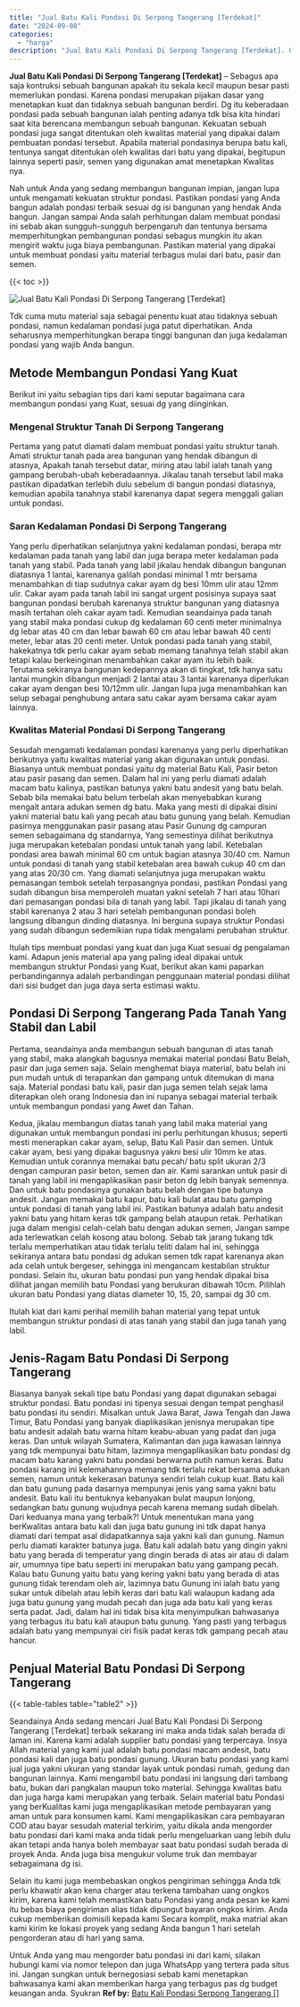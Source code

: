 ```yaml
---
title: "Jual Batu Kali Pondasi Di Serpong Tangerang [Terdekat]"
date: "2024-09-08"
categories: 
  - "harga"
description: "Jual Batu Kali Pondasi Di Serpong Tangerang [Terdekat]. Untuk Anda yang mau mengorder batu pondasi ini dari kami, silakan hubungi kami via nomor telepon dan..."
---
```


**Jual Batu Kali Pondasi Di Serpong Tangerang \[Terdekat\]** – Sebagus apa saja kontruksi sebuah bangunan apakah itu sekala kecil maupun besar pasti memerlukan pondasi. Karena pondasi merupakan pijakan dasar yang menetapkan kuat dan tidaknya sebuah bangunan berdiri. Dg itu keberadaan pondasi pada sebuah bangunan ialah penting adanya tdk bisa kita hindari saat kita berencana membangun sebuah bangunan. Kekuatan sebuah pondasi juga sangat ditentukan oleh kwalitas material yang dipakai dalam pembuatan pondasi tersebut. Apabila material pondasinya berupa batu kali, tentunya sangat ditentukan oleh kwalitas dari batu yang dipakai, begitupun lainnya seperti pasir, semen yang digunakan amat menetapkan Kwalitas nya.

Nah untuk Anda yang sedang membangun bangunan impian, jangan lupa untuk mengamati kekuatan struktur pondasi. Pastikan pondasi yang Anda bangun adalah pondasi terbaik sesuai dg isi bangunan yang hendak Anda bangun. Jangan sampai Anda salah perhitungan dalam membuat pondasi ini sebab akan sungguh-sungguh berpengaruh dan tentunya bersama memperhitungkan pembangunan pondasi sebagus mungkin itu akan mengirit waktu juga biaya pembangunan. Pastikan material yang dipakai untuk membuat pondasi yaitu material terbagus mulai dari batu, pasir dan semen.

{{< toc >}}

![Jual Batu Kali Pondasi Di Serpong Tangerang [Terdekat]](/images/jual-batu-kali-09.png)

Tdk cuma mutu material saja sebagai penentu kuat atau tidaknya sebuah pondasi, namun kedalaman pondasi juga patut diperhatikan. Anda seharusnya memperhitungkan berapa tinggi bangunan dan juga kedalaman pondasi yang wajib Anda bangun.

## Metode Membangun Pondasi Yang Kuat

Berikut ini yaitu sebagian tips dari kami seputar bagaimana cara membangun pondasi yang Kuat, sesuai dg yang diinginkan.

### Mengenal Struktur Tanah Di Serpong Tangerang

Pertama yang patut diamati dalam membuat pondasi yaitu struktur tanah. Amati struktur tanah pada area bangunan yang hendak dibangun di atasnya, Apakah tanah tersebut datar, miring atau labil ialah tanah yang gampang berubah-ubah keberadaannya. Jikalau tanah tersebut labil maka pastikan dipadatkan terlebih dulu sebelum di bangun pondasi diatasnya, kemudian apabila tanahnya stabil karenanya dapat segera menggali galian untuk pondasi.

### Saran Kedalaman Pondasi Di Serpong Tangerang

Yang perlu diperhatikan selanjutnya yakni kedalaman pondasi, berapa mtr kedalaman pada tanah yang labil dan juga berapa meter kedalaman pada tanah yang stabil. Pada tanah yang labil jikalau hendak dibangun bangunan diatasnya 1 lantai, karenanya galilah pondasi minimal 1 mtr bersama menambahkan di tiap sudutnya cakar ayam dg besi 10mm ulir atau 12mm ulir. Cakar ayam pada tanah labil ini sangat urgent posisinya supaya saat bangunan pondasi berubah karenanya struktur bangunan yang diatasnya masih tertahan oleh cakar ayam tadi. Kemudian seandainya pada tanah yang stabil maka pondasi cukup dg kedalaman 60 centi meter minimalnya dg lebar atas 40 cm dan lebar bawah 60 cm atau lebar bawah 40 centi meter, lebar atas 20 centi meter. Untuk pondasi pada tanah yang stabil, hakekatnya tdk perlu cakar ayam sebab memang tanahnya telah stabil akan tetapi kalau berkeinginan menambahkan cakar ayam itu lebih baik. Terutama sekiranya bangunan kedepannya akan di tingkat, tdk hanya satu lantai mungkin dibangun menjadi 2 lantai atau 3 lantai karenanya diperlukan cakar ayam dengan besi 10/12mm ulir. Jangan lupa juga menambahkan kan selup sebagai penghubung antara satu cakar ayam bersama cakar ayam lainnya.

### Kwalitas Material Pondasi Di Serpong Tangerang

Sesudah mengamati kedalaman pondasi karenanya yang perlu diperhatikan berikutnya yaitu kwalitas material yang akan digunakan untuk pondasi. Biasanya untuk membuat pondasi yaitu dg material Batu Kali, Pasir beton atau pasir pasang dan semen. Dalam hal ini yang perlu diamati adalah macam batu kalinya, pastikan batunya yakni batu andesit yang batu belah. Sebab bila memakai batu belum terbelah akan menyebabkan kurang mengait antara adukan semen dg batu. Maka yang mesti di dipakai disini yakni material batu kali yang pecah atau batu gunung yang belah. Kemudian pasirnya menggunakan pasir pasang atau Pasir Gunung dg campuran semen sebagaimana dg standarnya, Yang semestinya dilihat berikutnya juga merupakan ketebalan pondasi untuk tanah yang labil. Ketebalan pondasi area bawah minimal 60 cm untuk bagian atasnya 30/40 cm. Namun untuk pondasi di tanah yang stabil ketebalan area bawah cukup 40 cm dan yang atas 20/30 cm. Yang diamati selanjutnya juga merupakan waktu pemasangan tembok setelah terpasangnya pondasi, pastikan Pondasi yang sudah dibangun bisa memperoleh muatan yakni setelah 7 hari atau 10hari dari pemasangan pondasi bila di tanah yang labil. Tapi jikalau di tanah yang stabil karenanya 2 atau 3 hari setelah pembangunan pondasi boleh langsung dibangun dinding diatasnya. Ini berguna supaya struktur Pondasi yang sudah dibangun sedemikian rupa tidak mengalami perubahan struktur.

Itulah tips membuat pondasi yang kuat dan juga Kuat sesuai dg pengalaman kami. Adapun jenis material apa yang paling ideal dipakai untuk membangun struktur Pondasi yang Kuat, berikut akan kami paparkan perbandingannya adalah perbandingan penggunaan material pondasi dilihat dari sisi budget dan juga daya serta estimasi waktu.

## Pondasi Di Serpong Tangerang Pada Tanah Yang Stabil dan Labil

Pertama, seandainya anda membangun sebuah bangunan di atas tanah yang stabil, maka alangkah bagusnya memakai material pondasi Batu Belah, pasir dan juga semen saja. Selain menghemat biaya material, batu belah ini pun mudah untuk di terapankan dan gampang untuk ditemukan di mana saja. Material pondasi batu kali, pasir dan juga semen telah sejak lama diterapkan oleh orang Indonesia dan ini rupanya sebagai material terbaik untuk membangun pondasi yang Awet dan Tahan.

Kedua, jikalau membangun diatas tanah yang labil maka material yang digunakan untuk membangun pondasi ini perlu perhitungan khusus; seperti mesti menerapkan cakar ayam, selup, Batu Kali Pasir dan semen. Untuk cakar ayam, besi yang dipakai bagusnya yakni besi ulir 10mm ke atas. Kemudian untuk corannya memakai batu pecah/ batu split ukuran 2/3 dengan campuran pasir beton, semen dan air. Kami sarankan untuk pasir di tanah yang labil ini mengaplikasikan pasir beton dg lebih banyak semennya. Dan untuk batu pondasinya gunakan batu belah dengan tipe batunya andesit. Jangan memakai batu kapur, batu kali bulat atau batu gamping untuk pondasi di tanah yang labil ini. Pastikan batunya adalah batu andesit yakni batu yang hitam keras tdk gampang belah ataupun retak. Perhatikan juga dalam mengisi celah-celah batu dengan adukan semen, Jangan sampe ada terlewatkan celah kosong atau bolong. Sebab tak jarang tukang tdk terlalu memperhatikan atau tidak terlalu teliti dalam hal ini, sehingga sekiranya antara batu pondasi dg adukan semen tdk rapat karenanya akan ada celah untuk bergeser, sehingga ini mengancam kestabilan struktur pondasi. Selain itu, ukuran batu pondasi pun yang hendak dipakai bisa dilihat jangan memilih batu Pondasi yang berukuran dibawah 10cm. Pilihlah ukuran batu Pondasi yang diatas diameter 10, 15, 20, sampai dg 30 cm.

Itulah kiat dari kami perihal memilih bahan material yang tepat untuk membangun struktur pondasi di atas tanah yang stabil dan juga tanah yang labil.

## Jenis-Ragam Batu Pondasi Di Serpong Tangerang

Biasanya banyak sekali tipe batu Pondasi yang dapat digunakan sebagai struktur pondasi. Batu pondasi ini tipenya sesuai dengan tempat penghasil batu pondasi itu sendiri. Misalkan untuk Jawa Barat, Jawa Tengah dan Jawa Timur, Batu Pondasi yang banyak diaplikasikan jenisnya merupakan tipe batu andesit adalah batu warna hitam keabu-abuan yang padat dan juga keras. Dan untuk wilayah Sumatera, Kalimantan dan juga kawasan lainnya yang tdk mempunyai batu hitam, lazimnya mengaplikasikan batu pondasi dg macam batu karang yakni batu pondasi berwarna putih namun keras. Batu pondasi karang ini kelemahannya memang tdk terlalu rekat bersama adukan semen, namun untuk kekerasan batunya sendiri telah cukup kuat. Batu kali dan batu gunung pada dasarnya mempunyai jenis yang sama yakni batu andesit. Batu kali itu bentuknya kebanyakan bulat maupun lonjong, sedangkan batu gunung wujudnya pecah karena memang sudah dibelah. Dari keduanya mana yang terbaik?! Untuk menentukan mana yang berKwalitas antara batu kali dan juga batu gunung ini tdk dapat hanya diamati dari tempat asal didapatkannya saja yakni kali dan gunung. Namun perlu diamati karakter batunya juga. Batu kali adalah batu yang dingin yakni batu yang berada di temperatur yang dingin berada di atas air atau di dalam air, umumnya tipe batu seperti ini merupakan batu yang gampang pecah. Kalau batu Gunung yaitu batu yang kering yakni batu yang berada di atas gunung tidak terendam oleh air, lazimnya batu Gunung ini ialah batu yang sukar untuk dibelah atau lebih keras dari batu kali walaupun kadang ada juga batu gunung yang mudah pecah dan juga ada batu kali yang keras serta padat. Jadi, dalam hal ini tidak bisa kita menyimpulkan bahwasanya yang terbagus itu batu kali ataupun batu gunung. Yang pasti yang terbagus adalah batu yang mempunyai ciri fisik padat keras tdk gampang pecah atau hancur.

## Penjual Material Batu Pondasi Di Serpong Tangerang

{{< table-tables table="table2" >}}

Seandainya Anda sedang mencari Jual Batu Kali Pondasi Di Serpong Tangerang \[Terdekat\] terbaik sekarang ini maka anda tidak salah berada di laman ini. Karena kami adalah supplier batu pondasi yang terpercaya. Insya Allah material yang kami jual adalah batu pondasi macam andesit, batu pondasi kali dan juga batu pondasi gunung. Ukuran batu pondasi yang kami jual juga yakni ukuran yang standar layak untuk pondasi rumah, gedung dan bangunan lainnya. Kami mengambil batu pondasi ini langsung dari tambang batu, bukan dari pangkalan maupun toko material. Sehingga kwalitas batu dan juga harga kami merupakan yang terbaik. Selain material batu Pondasi yang berKualitas kami juga mengaplikasikan metode pembayaran yang aman untuk para konsumen kami. Kami mengaplikasikan cara pembayaran COD atau bayar sesudah material terkirim, yaitu dikala anda mengorder batu pondasi dari kami maka anda tidak perlu mengeluarkan uang lebih dulu akan tetapi anda hanya boleh membayar saat batu pondasi sudah berada di proyek Anda. Anda juga bisa mengukur volume truk dan membayar sebagaimana dg isi.

Selain itu kami juga membebaskan ongkos pengiriman sehingga Anda tdk perlu khawatir akan kena charger atau terkena tambahan uang ongkos kirim, karena kami telah memastikan batu Pondasi yang anda pesan ke kami itu bebas biaya pengiriman alias tidak dipungut bayaran ongkos kirim. Anda cukup memberikan domisili kepada kami Secara komplit, maka matrial akan kami kirim ke lokasi proyek yang sedang Anda bangun 1 hari setelah pengorderan atau di hari yang sama.

Untuk Anda yang mau mengorder batu pondasi ini dari kami, silakan hubungi kami via nomor telepon dan juga WhatsApp yang tertera pada situs ini. Jangan sungkan untuk bernegosiasi sebab kami menetapkan bahwasanya kami akan memberikan harga yang terbagus pas dg budget keuangan anda. Syukran
**Ref by:** [Batu Kali Pondasi Serpong Tangerang []](https://id.wikipedia.org/wiki/Batu)
